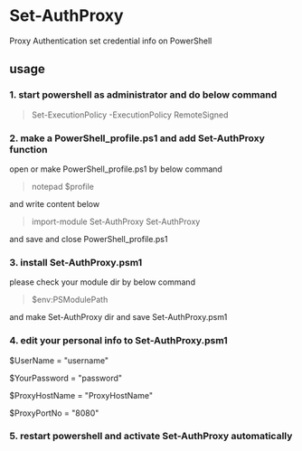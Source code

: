 # Set-AuthProxy
Proxy Authentication set credential info on PowerShell

## usage


### 1. start powershell as administrator and do below command

>Set-ExecutionPolicy -ExecutionPolicy RemoteSigned


### 2. make a PowerShell_profile.ps1 and add Set-AuthProxy function

open or make PowerShell_profile.ps1 by below command
>notepad $profile

and write content below

>import-module Set-AuthProxy
>Set-AuthProxy

and save and close PowerShell_profile.ps1


### 3. install Set-AuthProxy.psm1

please check your module dir by below command

>$env:PSModulePath

and make Set-AuthProxy dir and save Set-AuthProxy.psm1


### 4. edit your personal info to Set-AuthProxy.psm1

$UserName = "username"

$YourPassword = "password"

$ProxyHostName = "ProxyHostName"

$ProxyPortNo = "8080"


### 5. restart powershell and activate Set-AuthProxy automatically
